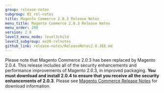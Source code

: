```yaml
---
group: release-notes
subgroup: 02_rel-notes
title: Magento Commerce 2.0.3 Release Notes 
menu_title: Magento Commerce 2.0.3 Release Notes 
menu_order: 299
version: 2.0
level3_menu_node: level3child
level3_subgroup: ee20-relnotes
github_link: release-notes/ReleaseNotes2.0.3EE.md
---
```


Please note that Magento Commerce 2.0.3 has been replaced by Magento 2.0.4. This release includes all of the security enhancements and performance improvements of Magento 2.0.3, in improved packaging. **You must download and install 2.0.4 to ensure that you receive all the security enhancements of 2.0.3**. Please see  <a href="{{ page.baseurl }}/release-notes/ReleaseNotes2.0.4EE.html" target="_blank">Magento Commerce Release Notes</a> for download information. 
